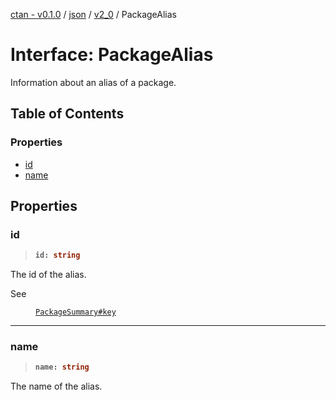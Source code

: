 [ctan - v0.1.0](../README.md) / [json](../modules/json.md) / [v2\_0](../modules/json.v2_0.md) / PackageAlias

# Interface: PackageAlias

Information about an alias of a package.

## Table of Contents

### Properties

- [id](json.v2_0.PackageAlias.md#id)
- [name](json.v2_0.PackageAlias.md#name)

## Properties

### id

> <b>
>
> ```typescript
> id: string
> ```
>
> </b>

The id of the alias.

<dl>
<dt> See</dt>
<dd><p>

[`PackageSummary#key`](json.v2_0.PackageSummary.md#key)

</p></dd>
</dl>

___

### name

> <b>
>
> ```typescript
> name: string
> ```
>
> </b>

The name of the alias.

<dl>

</dl>
